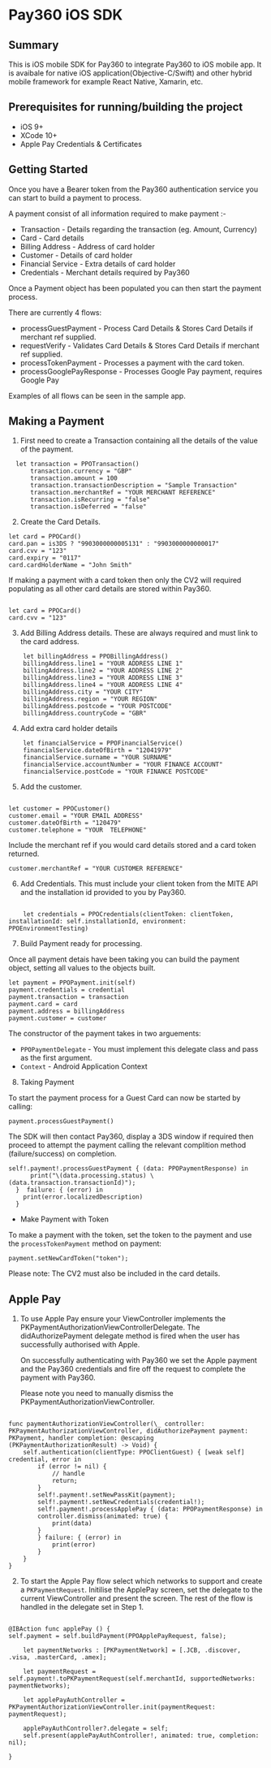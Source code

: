 # Pay360 iOS SDK

## Summary

This is iOS mobile SDK for Pay360 to integrate Pay360 to iOS mobile app.
It is avaibale for native iOS application(Objective-C/Swift) and other hybrid mobile framework for example React Native, Xamarin, etc.

## Prerequisites for running/building the project

- iOS 9+
- XCode 10+
- Apple Pay Credentials & Certificates

## Getting Started

Once you have a Bearer token from the Pay360 authentication service you can start to build a payment to process.

A payment consist of all information required to make payment :-

- Transaction - Details regarding the transaction (eg. Amount, Currency)
- Card - Card details
- Billing Address - Address of card holder
- Customer - Details of card holder
- Financial Service - Extra details of card holder
- Credentials - Merchant details required by Pay360

Once a Payment object has been populated you can then start the payment process.

There are currently 4 flows:

- processGuestPayment - Process Card Details & Stores Card Details if merchant ref supplied.
- requestVerify - Validates Card Details & Stores Card Details if merchant ref supplied.
- processTokenPayment - Processes a payment with the card token.
- processGooglePayResponse - Processes Google Pay payment, requires Google Pay

Examples of all flows can be seen in the sample app.

## Making a Payment

1. First need to create a Transaction containing all the details of the value of the payment.

```
  let transaction = PPOTransaction()
      transaction.currency = "GBP"
      transaction.amount = 100
      transaction.transactionDescription = "Sample Transaction"
      transaction.merchantRef = "YOUR MERCHANT REFERENCE"
      transaction.isRecurring = "false"
      transaction.isDeferred = "false"
```

2. Create the Card Details.

```
let card = PPOCard()
card.pan = is3DS ? "9903000000005131" : "9903000000000017"
card.cvv = "123"
card.expiry = "0117"
card.cardHolderName = "John Smith"
```

If making a payment with a card token then only the CV2 will required populating as all other card details are stored within Pay360.

```

let card = PPOCard()
card.cvv = "123"

```

3. Add Billing Address details. These are always required and must link to the card address.

```
    let billingAddress = PPOBillingAddress()
    billingAddress.line1 = "YOUR ADDRESS LINE 1"
    billingAddress.line2 = "YOUR ADDRESS LINE 2"
    billingAddress.line3 = "YOUR ADDRESS LINE 3"
    billingAddress.line4 = "YOUR ADDRESS LINE 4"
    billingAddress.city = "YOUR CITY"
    billingAddress.region = "YOUR REGION"
    billingAddress.postcode = "YOUR POSTCODE"
    billingAddress.countryCode = "GBR"

```

4. Add extra card holder details

```
    let financialService = PPOFinancialService()
    financialService.dateOfBirth = "12041979"
    financialService.surname = "YOUR SURNAME"
    financialService.accountNumber = "YOUR FINANCE ACCOUNT"
    financialService.postCode = "YOUR FINANCE POSTCODE"

```

5. Add the customer.

```

let customer = PPOCustomer()
customer.email = "YOUR EMAIL ADDRESS"
customer.dateOfBirth = "120479"
customer.telephone = "YOUR  TELEPHONE"

```

Include the merchant ref if you would card details stored and a card token returned.

```
customer.merchantRef = "YOUR CUSTOMER REFERENCE"
```

6. Add Credentials. This must include your client token from the MITE API and the installation id provided to you by Pay360.

```

    let credentials = PPOCredentials(clientToken: clientToken, installationId: self.installationId, environment: PPOEnvironmentTesting)

```

7. Build Payment ready for processing.

Once all payment detais have been taking you can build the payment object,
setting all values to the objects built.

```
let payment = PPOPayment.init(self)
payment.credentials = credential
payment.transaction = transaction
payment.card = card
payment.address = billingAddress
payment.customer = customer

```

The constructor of the payment takes in two arguements:

- `PPOPaymentDelegate` - You must implement this delegate class and pass as the first argument.
- `Context` - Android Application Context

8. Taking Payment

To start the payment process for a Guest Card can now be started by calling:

`payment.processGuestPayment()`

The SDK will then contact Pay360, display a 3DS window if required then proceed to attempt the payment calling the relevant complition method (failure/success) on completion.

```
self!.payment!.processGuestPayment { (data: PPOPaymentResponse) in
      print("\(data.processing.status) \(data.transaction.transactionId)");
  }  failure: { (error) in
    print(error.localizedDescription)
  }
```

- Make Payment with Token

To make a payment with the token, set the token to the payment and use the `processTokenPayment` method on payment:

```
payment.setNewCardToken("token");

```

Please note: The CV2 must also be included in the card details.

## Apple Pay

1. To use Apple Pay ensure your ViewController implements the PKPaymentAuthorizationViewControllerDelegate. The didAuthorizePayment delegate method is fired when the user has successfully authorised with Apple.

   On successfully authenticating with Pay360 we set the Apple payment and the Pay360 credentials and fire off the request to complete the payment with Pay360.

   Please note you need to manually dismiss the PKPaymentAuthorizationViewController.

```

func paymentAuthorizationViewController(\_ controller: PKPaymentAuthorizationViewController, didAuthorizePayment payment: PKPayment, handler completion: @escaping (PKPaymentAuthorizationResult) -> Void) {
    self.authentication(clientType: PPOClientGuest) { [weak self] credential, error in
        if (error != nil) {
            // handle
            return;
        }
        self!.payment!.setNewPassKit(payment);
        self!.payment!.setNewCredentials(credential!);
        self!.payment!.processApplePay { (data: PPOPaymentResponse) in
        controller.dismiss(animated: true) {
            print(data)
        }
        } failure: { (error) in
            print(error)
        }
    }
}

```

2. To start the Apple Pay flow select which networks to support and create a `PKPaymentRequest`.
   Initilise the ApplePay screen, set the delegate to the current ViewController and present the screen.
   The rest of the flow is handled in the delegate set in Step 1.

```

@IBAction func applePay () {
self.payment = self.buildPayment(PPOApplePayRequest, false);

    let paymentNetworks : [PKPaymentNetwork] = [.JCB, .discover, .visa, .masterCard, .amex];

    let paymentRequest = self.payment!.toPKPaymentRequest(self.merchantId, supportedNetworks: paymentNetworks);

    let applePayAuthController = PKPaymentAuthorizationViewController.init(paymentRequest: paymentRequest);

    applePayAuthController?.delegate = self;
    self.present(applePayAuthController!, animated: true, completion: nil);

}

```

```

```
